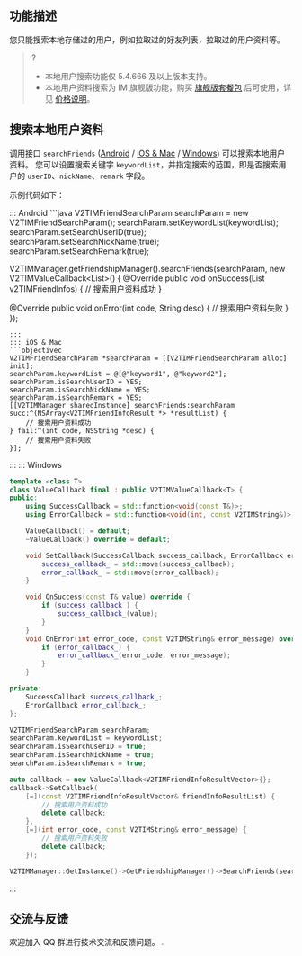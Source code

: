 ## 功能描述
您只能搜索本地存储过的用户，例如拉取过的好友列表，拉取过的用户资料等。

>?
>- 本地用户搜索功能仅 5.4.666 及以上版本支持。
>- 本地用户资料搜索为 IM 旗舰版功能，购买 [旗舰版套餐包](https://buy.cloud.tencent.com/avc?from=17473) 后可使用，详见 [价格说明](https://cloud.tencent.com/document/product/269/11673?from=17175#.E5.9F.BA.E7.A1.80.E6.9C.8D.E5.8A.A1.E8.AF.A6.E6.83.85
)。

## 搜索本地用户资料
调用接口 `searchFriends` ([Android](https://im.sdk.qcloud.com/doc/zh-cn/classcom_1_1tencent_1_1imsdk_1_1v2_1_1V2TIMFriendshipManager.html#a3e657c9ec5d68a4c423a64d71f5f9c6e) / [iOS & Mac](https://im.sdk.qcloud.com/doc/zh-cn/categoryV2TIMManager_07Friendship_08.html#a9a036dcc1bd65474a3d2e90f2bb6b9c6) / [Windows](https://im.sdk.qcloud.com/doc/zh-cn/classV2TIMFriendshipManager.html#aea84cd163665db3b0f2338d787446f53)) 可以搜索本地用户资料。
您可以设置搜索关键字 `keywordList`，并指定搜索的范围，即是否搜索用户的 `userID`、`nickName`、`remark` 字段。

示例代码如下：

<dx-tabs>
::: Android
```java
V2TIMFriendSearchParam searchParam = new V2TIMFriendSearchParam();
searchParam.setKeywordList(keywordList);
searchParam.setSearchUserID(true);
searchParam.setSearchNickName(true);
searchParam.setSearchRemark(true);

V2TIMManager.getFriendshipManager().searchFriends(searchParam, new V2TIMValueCallback<List<V2TIMFriendInfoResult>>() {
  @Override
  public void onSuccess(List<V2TIMFriendInfoResult> v2TIMFriendInfos) {
  	// 搜索用户资料成功
  }

  @Override
  public void onError(int code, String desc) {
  	// 搜索用户资料失败
  }
});
```
:::
::: iOS & Mac
```objectivec
V2TIMFriendSearchParam *searchParam = [[V2TIMFriendSearchParam alloc] init];
searchParam.keywordList = @[@"keyword1", @"keyword2"];
searchParam.isSearchUserID = YES;
searchParam.isSearchNickName = YES;
searchParam.isSearchRemark = YES;
[[V2TIMManager sharedInstance] searchFriends:searchParam succ:^(NSArray<V2TIMFriendInfoResult *> *resultList) {
    // 搜索用户资料成功
} fail:^(int code, NSString *desc) {
    // 搜索用户资料失败
}];
```
:::
::: Windows
```cpp
template <class T>
class ValueCallback final : public V2TIMValueCallback<T> {
public:
    using SuccessCallback = std::function<void(const T&)>;
    using ErrorCallback = std::function<void(int, const V2TIMString&)>;

    ValueCallback() = default;
    ~ValueCallback() override = default;

    void SetCallback(SuccessCallback success_callback, ErrorCallback error_callback) {
        success_callback_ = std::move(success_callback);
        error_callback_ = std::move(error_callback);
    }

    void OnSuccess(const T& value) override {
        if (success_callback_) {
            success_callback_(value);
        }
    }
    void OnError(int error_code, const V2TIMString& error_message) override {
        if (error_callback_) {
            error_callback_(error_code, error_message);
        }
    }

private:
    SuccessCallback success_callback_;
    ErrorCallback error_callback_;
};

V2TIMFriendSearchParam searchParam;
searchParam.keywordList = keywordList;
searchParam.isSearchUserID = true;
searchParam.isSearchNickName = true;
searchParam.isSearchRemark = true;

auto callback = new ValueCallback<V2TIMFriendInfoResultVector>{};
callback->SetCallback(
    [=](const V2TIMFriendInfoResultVector& friendInfoResultList) {
        // 搜索用户资料成功
        delete callback;
    },
    [=](int error_code, const V2TIMString& error_message) {
        // 搜索用户资料失败
        delete callback;
    });

V2TIMManager::GetInstance()->GetFriendshipManager()->SearchFriends(searchParam, callback);
```
:::
</dx-tabs>

## 交流与反馈

欢迎加入 QQ 群进行技术交流和反馈问题。
<img src="https://qcloudimg.tencent-cloud.cn/raw/e2050d5b5c894c7da725f8e25c5bfe82.jpg" style="zoom:20%;"/>
